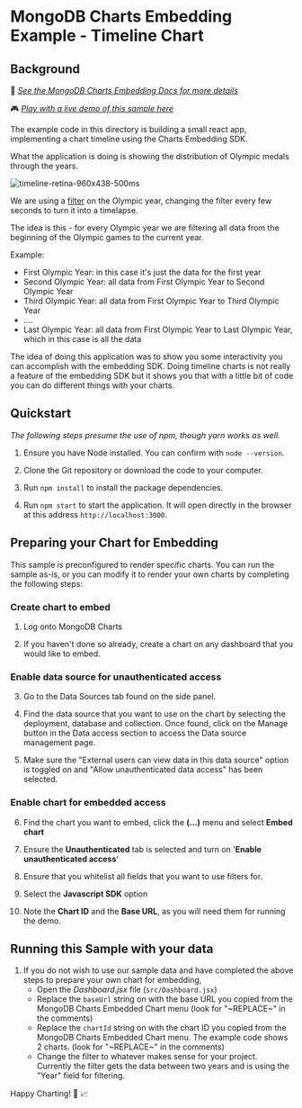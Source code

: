# MongoDB Charts Embedding Example - Timeline Chart

## Background

📄 _[See the MongoDB Charts Embedding Docs for more details](https://docs.mongodb.com/charts/saas/embedding-charts/)_

🎮 _[Play with a live demo of this sample here](https://codesandbox.io/s/github/mongodb-js/charts-embed-sdk/tree/master/examples/charts/timeline-charts-example)_

The example code in this directory is building a small react app, implementing a chart timeline using the Charts Embedding SDK.

What the application is doing is showing the distribution of Olympic medals through the years.

![timeline-retina-960x438-500ms](https://user-images.githubusercontent.com/51065986/89610627-5df5d800-d8be-11ea-954b-6d92086d9f58.gif)

We are using a [filter](https://docs.mongodb.com/charts/saas/filter-embedded-charts/#filter-data-on-charts-embedded-with-the-sdk) on the Olympic year, changing the filter every few seconds to turn it into a timelapse.

The idea is this - for every Olympic year we are filtering all data from the beginning of the Olympic games to the current year.

Example:

- First Olympic Year: in this case it's just the data for the first year
- Second Olympic Year: all data from First Olympic Year to Second Olympic Year
- Third Olympic Year: all data from First Olympic Year to Third Olympic Year
- ....
- Last Olympic Year: all data from First Olympic Year to Last Olympic Year, which in this case is all the data

The idea of doing this application was to show you some interactivity you can accomplish with the embedding SDK.
Doing timeline charts is not really a feature of the embedding SDK but it shows you that with a little bit of code you can do different things with your charts.

## Quickstart

_The following steps presume the use of npm, though yarn works as well._

1. Ensure you have Node installed. You can confirm with `node --version`.

2. Clone the Git repository or download the code to your computer.

3. Run `npm install` to install the package dependencies.

4. Run `npm start` to start the application. It will open directly in the browser at this address `http://localhost:3000`.

## Preparing your Chart for Embedding

This sample is preconfigured to render specific charts. You can run the sample as-is, or you can modify it to render your own charts by completing the following steps:

### Create chart to embed

1. Log onto MongoDB Charts

2. If you haven't done so already, create a chart on any dashboard that you would like to embed.

### Enable data source for unauthenticated access

3. Go to the Data Sources tab found on the side panel.

4. Find the data source that you want to use on the chart by selecting the deployment, database and collection. Once found, click on the Manage button in the Data access section to access the Data source management page.

5. Make sure the "External users can view data in this data source" option is toggled on and "Allow unauthenticated data access" has been selected.

### Enable chart for embedded access

6. Find the chart you want to embed, click the **(...)** menu and select **Embed chart**

7. Ensure the **Unauthenticated** tab is selected and turn on '**Enable unauthenticated access**'

8. Ensure that you whitelist all fields that you want to use filters for.

9. Select the **Javascript SDK** option

10. Note the **Chart ID** and the **Base URL**, as you will need them for running the demo.

## Running this Sample with your data

1. If you do not wish to use our sample data and have completed the above steps to prepare your own chart for embedding,
   - Open the _Dashboard.jsx_ file (`src/Dashboard.jsx`)
   - Replace the `baseUrl` string on with the base URL you copied from the MongoDB Charts Embedded Chart menu (look for "\~REPLACE\~" in the comments)
   - Replace the `chartId` string on with the chart ID you copied from the MongoDB Charts Embedded Chart menu. The example code shows 2 charts. (look for "\~REPLACE\~" in the comments)
   - Change the filter to whatever makes sense for your project. Currently the filter gets the data between two years and is using the "Year" field for filtering.

Happy Charting! 🚀 📈
